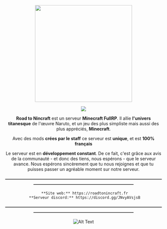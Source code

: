 <div align="center">
  <img width="312" height="312" src="https://cdn.discordapp.com/attachments/576134120585822213/974703391529914378/logo.png">
  
[![](https://img.shields.io/discord/668164847640379403.svg?color=%237289da&label=Discord&logo=discord&logoColor=%237289da)](https://discord.gg/VNWqnuVd)
  
**Road to Nincraft** est un serveur **Minecraft FullRP**.
Il allie **l'univers titanesque** de l'œuvre Naruto, et un jeu des plus simpliste mais aussi des plus appréciés, **__Minecraft__**.
       
Avec des mods **crées par le staff** ce serveur est **unique**, et est __100% français__

Le serveur est en **développement constant**. De ce fait, c'est grâce aux avis de la communauté - et donc des tiens, nous espérons - que le serveur avance. 
Nous espérons sincèrement que tu nous rejoignes et que tu puisses passer un agréable moment sur notre serveur.

**―――――――――――――――――――――――――――――――――――――――――――――――――――――――――――**

     **Site web:** https://roadtonincraft.fr
     **Serveur discord:** https://discord.gg/JNvyAVsjsB

**―――――――――――――――――――――――――――――――――――――――――――――――――――――――――――**

![Alt Text](https://cdn.discordapp.com/attachments/576134120585822213/975073900281094204/RTNBack.jpg)

</div>

